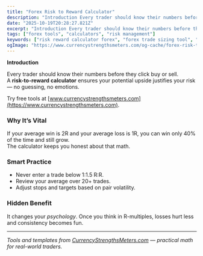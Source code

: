 ```yaml
---
title: "Forex Risk to Reward Calculator"
description: "Introduction Every trader should know their numbers before they click buy or sell..."
date: "2025-10-19T20:28:27.821Z"
excerpt: "Introduction Every trader should know their numbers before they click buy or sell. A risk-to-reward calculator ensures your potential upside justifies your risk — no guessing, no emotions. Try free tools at [www.currencystrengthsmeters.com](https://www.currencystrengthsmeters.com). Why It’s Vital If your average win is 2R and your average loss is 1R, you can..."
tags: ["forex tools", "calculators", "risk management"]
keywords: ["risk reward calculator forex", "forex trade sizing tool", "R multiple analysis", "forex risk calculator online", "reward ratio optimization"]
ogImage: "https://www.currencystrengthsmeters.com/og-cache/forex-risk-to-reward-calculator.jpg"
---
```

**Introduction**

Every trader should know their numbers before they click buy or sell.  
A **risk-to-reward calculator** ensures your potential upside justifies your risk — no guessing, no emotions.

Try free tools at [www.currencystrengthsmeters.com](https://www.currencystrengthsmeters.com).

### Why It’s Vital

If your average win is 2R and your average loss is 1R, you can win only 40% of the time and still grow.  
The calculator keeps you honest about that math.

### Smart Practice

- Never enter a trade below 1:1.5 R:R.  
- Review your average over 20+ trades.  
- Adjust stops and targets based on pair volatility.

### Hidden Benefit

It changes your *psychology*. Once you think in R-multiples, losses hurt less and consistency becomes fun.

---

*Tools and templates from [CurrencyStrengthsMeters.com](https://www.currencystrengthsmeters.com) — practical math for real-world traders.*
